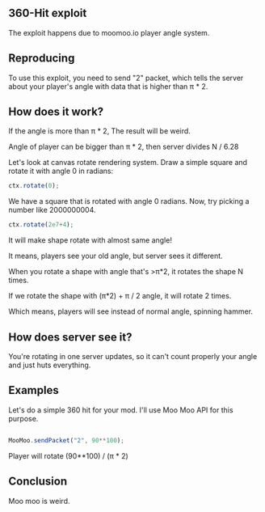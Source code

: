 ## 360-Hit exploit

The exploit happens due to moomoo.io player angle system.

## Reproducing

To use this exploit, you need to send "2" packet, which tells the server about your player's angle with data that is higher than π * 2.

## How does it work?

If the angle is more than π * 2, The result will be weird.

Angle of player can be bigger than π * 2, then server divides N / 6.28

Let's look at canvas rotate rendering system.
Draw a simple square and rotate it with angle 0 in radians:

```js
ctx.rotate(0);
```

We have a square that is rotated with angle 0 radians.
Now, try picking a number like 2000000004.

```js
ctx.rotate(2e7+4);
```

It will make shape rotate with almost same angle!

It means, players see your old angle, but server sees it different.

When you rotate a shape with angle that's >π*2, it rotates the shape N times.

If we rotate the shape with (π*2) + π / 2 angle, it will rotate 2 times.

Which means, players will see instead of normal angle, spinning hammer.

## How does server see it?

You're rotating in one server updates, so it can't count properly your angle and just huts everything.

## Examples 

Let's do a simple 360 hit for your mod.
I'll use Moo Moo API for this purpose.

```js

MooMoo.sendPacket("2", 90**100);

```

Player will rotate (90**100) / (π * 2)

## Conclusion

Moo moo is weird.
